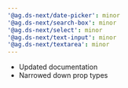 ```yaml
---
'@ag.ds-next/date-picker': minor
'@ag.ds-next/search-box': minor
'@ag.ds-next/select': minor
'@ag.ds-next/text-input': minor
'@ag.ds-next/textarea': minor
---
```


- Updated documentation
- Narrowed down prop types
